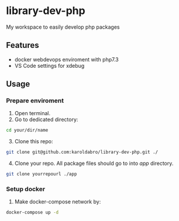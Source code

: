 # library-dev-php
My workspace to easily develop php packages

## Features
- docker webdevops enviroment with php7.3  
- VS Code settings for xdebug  
## Usage
### Prepare enviroment
1. Open terminal.
2. Go to dedicated directory:  
```bash
cd your/dir/name
```
3. Clone this repo: 
```bash
git clone git@github.com:karoldabro/library-dev-php.git ./
```
4. Clone your repo. All package files should go to into *app* directory.
```bash
git clone yourrepourl ./app
```
### Setup docker
1. Make docker-compose network by:
```bash
docker-compose up -d
```
